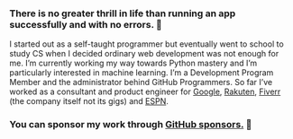### There is no greater thrill in life than running an app successfully and with no errors. 🧠

I started out as a self-taught programmer but eventually went to school to study CS when I decided ordinary web development was not enough for me. I’m currently working my way towards Python mastery and I’m particularly interested in machine learning. I’m a Development Program Member and the administrator behind GitHub Programmers. So far I’ve worked as a consultant and product engineer for [Google](https://referworkspace.app.goo.gl/Qiuo), [Rakuten](https://github.com/pkassotis/kassotis.com), [Fiverr](https://github.com/pkassotis/marketplace.chaobear.com) (the company itself not its gigs) and [ESPN](https://github.com/pkassotis/vonleipzig.com).

### You can sponsor my work through [GitHub sponsors.](https://github.com/sponsors/pkassotis) 🙈
